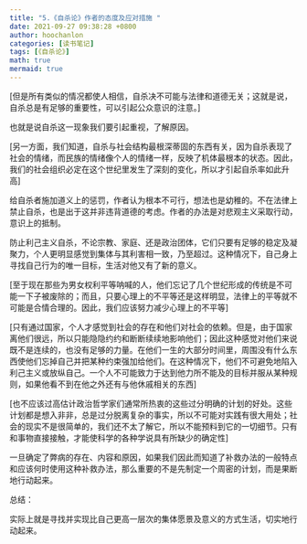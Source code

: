 ```yaml
---
title: "5.《自杀论》作者的态度及应对措施 "
date: 2021-09-27 09:38:28 +0800
author: hoochanlon
categories: [读书笔记]
tags: [《自杀论》]
math: true
mermaid: true
---
```


[但是所有类似的情况都使人相信，自杀决不可能与法律和道德无关；这就是说，自杀总是有足够的重要性，可以引起公众意识的注意。]

也就是说自杀这一现象我们要引起重视，了解原因。

<!-- more -->

[另一方面，我们知道，自杀与社会结构最根深蒂固的东西有关，因为自杀表现了社会的情绪，而民族的情绪像个人的情绪一样，反映了机体最根本的状态。因此，我们的社会组织必定在这个世纪里发生了深刻的变化，所以才引起自杀率如此升高]

给自杀者施加道义上的惩罚，作者认为根本不可行，想法也是幼稚的。不在法律上禁止自杀，也是出于这并非违背道德的考虑。作者的办法是对悲观主义采取行动，意识上的抵制。

防止利己主义自杀，不论宗教、家庭、还是政治团体，它们只要有足够的稳定及凝聚力，个人更明显感觉到集体与其利害相一致，乃至超过。这种情况下，自己身上寻找自己行为的唯一目标，生活对他又有了新的意义。


[至于现在那些为男女权利平等呐喊的人，他们忘记了几个世纪形成的传统是不可能一下子被废除的；而且，只要心理上的不平等还是这样明显，法律上的平等就不可能是合情合理的。因此，我们应该努力减少心理上的不平等]

[只有通过国家，个人才感觉到社会的存在和他们对社会的依赖。但是，由于国家离他们很远，所以只能隐隐约约和断断续续地影响他们；因此这种感觉对他们来说既不是连续的，也没有足够的力量。在他们一生的大部分时间里，周围没有什么东西使他们忘掉自己并把某种约束强加给他们。在这种情况下，他们不可避免地陷入利己主义或放纵自己。一个人不可能致力于达到他力所不能及的目标并服从某种规则，如果他看不到在他之外还有与他休戚相关的东西]

[也不应该过高估计政治哲学家们通常所热衷的这些过分明确的计划的好处。这些计划都是想入非非，总是过分脱离复杂的事实，所以不可能对实践有很大用处；社会的现实不是很简单的，我们还不太了解它，所以不能预料到它的一切细节。只有和事物直接接触，才能使科学的各种学说具有所缺少的确定性]

一旦确定了弊病的存在、内容和原因，如果我们因此而知道了补救办法的一般特点和应该何时使用这种补救办法，那么重要的不是先制定一个周密的计划，而是果断地行动起来。

总结：

实际上就是寻找并实现比自己更高一层次的集体愿景及意义的方式生活，切实地行动起来。
